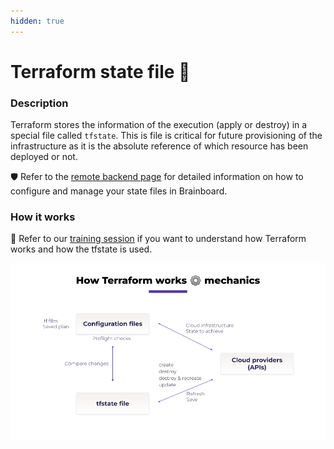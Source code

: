 ```yaml
---
hidden: true
---
```


# Terraform state file 🔐

### Description

Terraform stores the information of the execution (apply or destroy) in a special file called `tfstate`. This is file is critical for future provisioning of the infrastructure as it is the absolute reference of which resource has been deployed or not.

🛡️ Refer to the [remote backend page](../data/data-structure/cloud-architecture/remote-backend.md) for detailed information on how to configure and manage your state files in Brainboard.

### How it works

🎒 Refer to our [training session](https://youtu.be/Q3RYArLenYg) if you want to understand how Terraform works and how the tfstate is used.

![How Terraform works](../.gitbook/assets/how-terraform-works.png)
